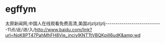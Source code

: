 # egffym
太原新闻网,中国人在线观看免费高清,美国zljzljzljzlj----------------------------11点/此/进/入/http://www.baidu.com/link?url=NoK8PT47PahMhFH8Vie_jnciyIKNTTtVBQKpill6udK&amp;wd
